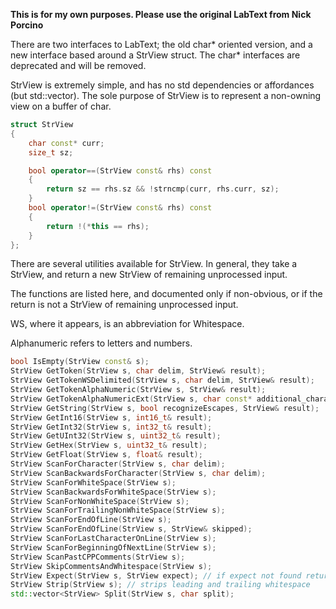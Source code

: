 
**This is for my own purposes. Please use the original LabText from Nick Porcino**


There are two interfaces to LabText; the old char* oriented version, and a new
interface based around a StrView struct. The char* interfaces are deprecated and
will be removed.

StrView is extremely simple, and has no std dependencies or affordances (but std::vector). The
sole purpose of StrView is to represent a non-owning view on a buffer of char.

```cpp
struct StrView
{
    char const* curr;
    size_t sz;

    bool operator==(StrView const& rhs) const
    {
        return sz == rhs.sz && !strncmp(curr, rhs.curr, sz);
    }
    bool operator!=(StrView const& rhs) const
    {
        return !(*this == rhs);
    }
};
```

There are several utilities available for StrView. In general, they take a
StrView, and return a new StrView of remaining unprocessed input.

The functions are listed here, and documented only if non-obvious, or if the
return is not a StrView of remaining unprocessed input.

WS, where it appears, is an abbreviation for Whitespace.

Alphanumeric refers to letters and numbers.

```cpp
bool IsEmpty(StrView const& s);
StrView GetToken(StrView s, char delim, StrView& result);
StrView GetTokenWSDelimited(StrView s, char delim, StrView& result);
StrView GetTokenAlphaNumeric(StrView s, StrView& result);
StrView GetTokenAlphaNumericExt(StrView s, char const* additional_characters, StrView& result);
StrView GetString(StrView s, bool recognizeEscapes, StrView& result);
StrView GetInt16(StrView s, int16_t& result);
StrView GetInt32(StrView s, int32_t& result);
StrView GetUInt32(StrView s, uint32_t& result);
StrView GetHex(StrView s, uint32_t& result);
StrView GetFloat(StrView s, float& result);
StrView ScanForCharacter(StrView s, char delim);
StrView ScanBackwardsForCharacter(StrView s, char delim);
StrView ScanForWhiteSpace(StrView s);
StrView ScanBackwardsForWhiteSpace(StrView s);
StrView ScanForNonWhiteSpace(StrView s);
StrView ScanForTrailingNonWhiteSpace(StrView s);
StrView ScanForEndOfLine(StrView s);
StrView ScanForEndOfLine(StrView s, StrView& skipped);
StrView ScanForLastCharacterOnLine(StrView s);
StrView ScanForBeginningOfNextLine(StrView s);
StrView ScanPastCPPComments(StrView s);
StrView SkipCommentsAndWhitespace(StrView s);
StrView Expect(StrView s, StrView expect); // if expect not found return equals s
StrView Strip(StrView s); // strips leading and trailing whitespace
std::vector<StrView> Split(StrView s, char split);
```
